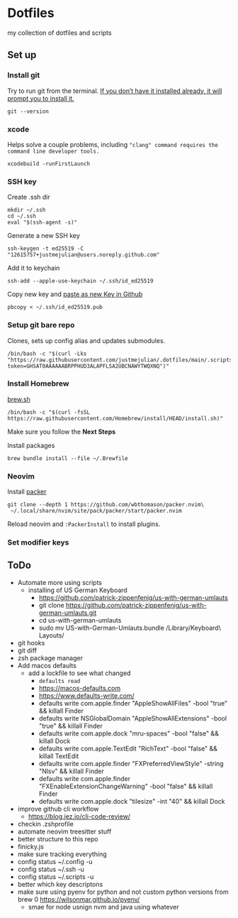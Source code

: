 # Dotfiles
my collection of dotfiles and scripts

## Set up

### Install git
Try to run git from the terminal. [If you don’t have it installed already, it will prompt you to install it.](https://git-scm.com/book/en/v2/Getting-Started-Installing-Git)
```
git --version
```

### xcode
Helps solve a couple problems, including `"clang" command requires the command line developer tools.`
```
xcodebuild -runFirstLaunch
```

### SSH key
Create .ssh dir
```
mkdir ~/.ssh
cd ~/.ssh
eval "$(ssh-agent -s)"
```

Generate a new SSH key
```
ssh-keygen -t ed25519 -C "12615757+justmejulian@users.noreply.github.com"
```

Add it to keychain
```
ssh-add --apple-use-keychain ~/.ssh/id_ed25519
```

Copy new key and [paste as new Key in Github](https://github.com/settings/ssh/new)
```
pbcopy < ~/.ssh/id_ed25519.pub
```

### Setup git bare repo
Clones, sets up config alias and updates submodules.
```
/bin/bash -c "$(curl -Lks "https://raw.githubusercontent.com/justmejulian/.dotfiles/main/.scripts/install.sh?token=GHSAT0AAAAAABRPPHUD3ALAPFLSA2UBCNAWYTWQXNQ")"
```

### Install Homebrew
[brew.sh](https://brew.sh)
```
/bin/bash -c "$(curl -fsSL https://raw.githubusercontent.com/Homebrew/install/HEAD/install.sh)"
```
Make sure you follow the __Next Steps__

Install packages
```
brew bundle install --file ~/.Brewfile
```

### Neovim
Install [packer](https://github.com/wbthomason/packer.nvim)
```
git clone --depth 1 https://github.com/wbthomason/packer.nvim\
 ~/.local/share/nvim/site/pack/packer/start/packer.nvim
```

Reload neovim and `:PackerInstall` to install plugins.

### Set modifier keys

## ToDo
- Automate more using scripts
  - installing of US German Keyboard 
    - https://github.com/patrick-zippenfenig/us-with-german-umlauts
    -  git clone https://github.com/patrick-zippenfenig/us-with-german-umlauts.git
    - cd us-with-german-umlauts
    - sudo mv US-with-German-Umlauts.bundle /Library/Keyboard\ Layouts/
- git hooks
- git diff
- zsh package manager
- Add macos defaults
  - add a lockfile to see what changed
    - `defaults read`
    - https://macos-defaults.com
    - https://www.defaults-write.com/
    - defaults write com.apple.finder "AppleShowAllFiles" -bool "true" && killall Finder
    - defaults write NSGlobalDomain "AppleShowAllExtensions" -bool "true" && killall Finder
    - defaults write com.apple.dock "mru-spaces" -bool "false" && killall Dock
    - defaults write com.apple.TextEdit "RichText" -bool "false" && killall TextEdit
    - defaults write com.apple.finder "FXPreferredViewStyle" -string "Nlsv" && killall Finder
    -  defaults write com.apple.finder "FXEnableExtensionChangeWarning" -bool "false" && killall Finder
    - defaults write com.apple.dock "tilesize" -int "40" && killall Dock
- improve github cli workflow
  - https://blog.jez.io/cli-code-review/
- checkin .zshprofile
- automate neovim treesitter stuff
- better structure to this repo
- finicky.js
- make sure tracking everything
 - config status ~/.config -u
 - config status ~/.ssh -u
 - config status ~/.scripts -u
- better which key descriptons
- make sure using pyenv for python and not custom python versions from brew
  0 https://wilsonmar.github.io/pyenv/
  - smae for node usnign nvm and java using whatever  
